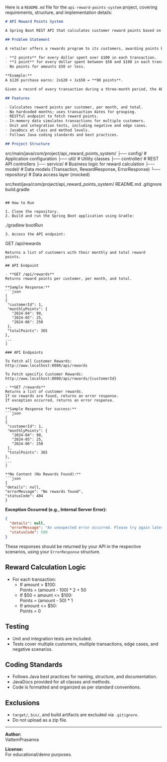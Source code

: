 Here is a `README.md` file for the `api-reward-points-system` project, covering requirements, structure, and implementation details:

```markdown
# API Reward Points System

A Spring Boot REST API that calculates customer reward points based on their transaction history, as per the requirements for a web API developer assignment.

## Problem Statement

A retailer offers a rewards program to its customers, awarding points based on each recorded purchase:

- **2 points** for every dollar spent over $100 in each transaction.
- **1 point** for every dollar spent between $50 and $100 in each transaction.
- No points for amounts $50 or less.

**Example:**  
A $120 purchase earns: 2x$20 + 1x$50 = **90 points**.

Given a record of every transaction during a three-month period, the API calculates the reward points earned for each customer per month and in total.

## Features

- Calculates reward points per customer, per month, and total.
- No hardcoded months; uses transaction dates for grouping.
- RESTful endpoint to fetch reward points.
- In-memory data simulates transactions for multiple customers.
- Unit and integration tests, including negative and edge cases.
- JavaDocs at class and method levels.
- Follows Java coding standards and best practices.

## Project Structure

```
src/main/java/com/project/api_reward_points_system/
├── config/             # Application configuration
├── util/               # Utility classes
├── controller/         # REST API controllers
├── service/            # Business logic for reward calculation
├── model/              # Data models (Transaction, RewardResponse, ErrorResponse)
└── repository/         # Data access layer (mocked)

src/test/java/com/project/api_reward_points_system/
README.md
.gitignore
build.gradle
```

## How to Run

1. Clone the repository.
2. Build and run the Spring Boot application using Gradle:
   ```
./gradlew bootRun
   ```
3. Access the API endpoint:
   ```
GET /api/rewards
   ```
   Returns a list of customers with their monthly and total reward points.

## API Endpoint

- **GET /api/rewards**  
  Returns reward points per customer, per month, and total.

**Sample Response:**
```json
[
  {
    "customerId": 1,
    "monthlyPoints": {
      "2024-04": 90,
      "2024-05": 25,
      "2024-06": 250
    },
    "totalPoints": 365
  },
  ...
]

### API Endpoints

To Fetch all Customer Rewards:
http://www.localhost:8080/api/rewards

To Fetch specific Customer Rewards:
http://www.localhost:8080/api/rewards/{customerId}

- **GET /rewards**  
  Returns a list of customer rewards.  
  If no rewards are found, returns an error response.
  If exception occurred, returns an error response.

**Sample Response for success:**
```json
[
  {
    "customerId": 1,
    "monthlyPoints": {
      "2024-04": 90,
      "2024-05": 25,
      "2024-06": 250
    },
    "totalPoints": 365
  },
  ...
]

**No Content (No Rewards Found):**
```json
{
  "details": null,
  "errorMessage": "No rewards found",
  "statusCode": 404
}
```

**Exception Occurred (e.g., Internal Server Error):**
```json
{
  "details": null,
  "errorMessage": "An unexpected error occurred. Please try again later.",
  "statusCode": 500
}
```

These responses should be returned by your API in the respective scenarios, using your `ErrorResponse` structure.

## Reward Calculation Logic

- For each transaction:
    - If amount > $100:  
      Points = (amount - 100) * 2 + 50
    - If $50 < amount <= $100:  
      Points = (amount - 50) * 1
    - If amount <= $50:  
      Points = 0

## Testing

- Unit and integration tests are included.
- Tests cover multiple customers, multiple transactions, edge cases, and negative scenarios.

## Coding Standards

- Follows Java best practices for naming, structure, and documentation.
- JavaDocs provided for all classes and methods.
- Code is formatted and organized as per standard conventions.

## Exclusions

- `target/`, `bin/`, and build artifacts are excluded via `.gitignore`.
- Do not upload as a zip file.

---

**Author:**  
VattemPrasanna

**License:**  
For educational/demo purposes.
```
